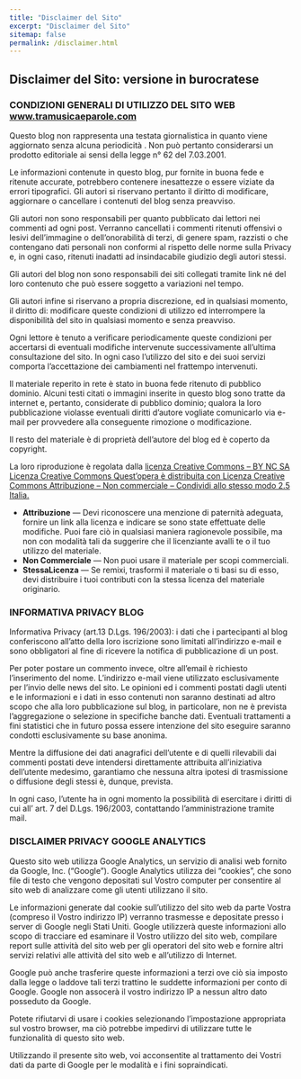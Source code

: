 ```yaml
---
title: "Disclaimer del Sito"
excerpt: "Disclaimer del Sito"
sitemap: false
permalink: /disclaimer.html
---
```


## Disclaimer del Sito: versione in burocratese

### CONDIZIONI GENERALI DI UTILIZZO DEL SITO WEB www.tramusicaeparole.com

Questo blog non rappresenta una testata giornalistica in quanto viene aggiornato senza alcuna periodicità . Non può pertanto considerarsi un prodotto editoriale ai sensi della legge n° 62 del 7.03.2001.

Le informazioni contenute in questo blog, pur fornite in buona fede e ritenute accurate, potrebbero contenere inesattezze o essere viziate da errori tipografici. Gli autori si riservano pertanto il diritto di modificare, aggiornare o cancellare i contenuti del blog senza preavviso.

Gli autori non sono responsabili per quanto pubblicato dai lettori nei commenti ad ogni post. Verranno cancellati i commenti ritenuti offensivi o lesivi dell’immagine o dell’onorabilità di terzi, di genere spam, razzisti o che contengano dati personali non conformi al rispetto delle norme sulla Privacy e, in ogni caso, ritenuti inadatti ad insindacabile giudizio degli autori stessi.

Gli autori del blog non sono responsabili dei siti collegati tramite link né del loro contenuto che può essere soggetto a variazioni nel tempo.

Gli autori infine si riservano a propria discrezione, ed in qualsiasi momento, il diritto di: modificare queste condizioni di utilizzo ed interrompere la disponibilità del sito in qualsiasi momento e senza preavviso.

Ogni lettore è tenuto a verificare periodicamente queste condizioni per accertarsi di eventuali modifiche intervenute successivamente all’ultima consultazione del sito. In ogni caso l’utilizzo del sito e dei suoi servizi comporta l’accettazione dei cambiamenti nel frattempo intervenuti.

Il materiale reperito in rete è stato in buona fede ritenuto di pubblico dominio. Alcuni testi citati o immagini inserite in questo blog sono tratte da internet e, pertanto, considerate di pubblico dominio; qualora la loro pubblicazione violasse eventuali diritti d’autore vogliate comunicarlo via e-mail per provvedere alla conseguente rimozione o modificazione.

Il resto del materiale è di proprietà dell’autore del blog ed è coperto da copyright.

La loro riproduzione è regolata dalla [licenza Creative Commons – BY NC SA Licenza Creative Commons Quest’opera è distribuita con Licenza Creative Commons Attribuzione – Non commerciale – Condividi allo stesso modo 2.5 Italia.](https://creativecommons.org/licenses/by-nc-sa/2.5/it/deed.it)

  - **Attribuzione** — Devi riconoscere una menzione di paternità adeguata, fornire un link alla licenza e indicare se sono state effettuate delle modifiche. Puoi fare ciò in qualsiasi maniera ragionevole possibile, ma non con modalità tali da suggerire che il licenziante avalli te o il tuo utilizzo del materiale.
  - **Non Commerciale** — Non puoi usare il materiale per scopi commerciali.
  - **StessaLicenza** — Se remixi, trasformi il materiale o ti basi su di esso, devi distribuire i tuoi contributi con la stessa licenza del materiale originario.

### INFORMATIVA PRIVACY BLOG

Informativa Privacy (art.13 D.Lgs. 196/2003): i dati che i partecipanti al blog conferiscono all’atto della loro iscrizione sono limitati all’indirizzo e-mail e sono obbligatori al fine di ricevere la notifica di pubblicazione di un post.

Per poter postare un commento invece, oltre all’email è richiesto l’inserimento del nome. L’indirizzo e-mail viene utilizzato esclusivamente per l’invio delle news del sito. Le opinioni ed i commenti postati dagli utenti e le informazioni e i dati in esso contenuti non saranno destinati ad altro scopo che alla loro pubblicazione sul blog, in particolare, non ne è prevista l’aggregazione o selezione in specifiche banche dati. Eventuali trattamenti a fini statistici che in futuro possa essere intenzione del sito eseguire saranno condotti esclusivamente su base anonima.

Mentre la diffusione dei dati anagrafici dell’utente e di quelli rilevabili dai commenti postati deve intendersi direttamente attribuita all’iniziativa dell’utente medesimo, garantiamo che nessuna altra ipotesi di trasmissione o diffusione degli stessi è, dunque, prevista.

In ogni caso, l’utente ha in ogni momento la possibilità di esercitare i diritti di cui all’ art. 7 del D.Lgs. 196/2003, contattando l’amministrazione tramite mail.

### DISCLAIMER PRIVACY GOOGLE ANALYTICS

Questo sito web utilizza Google Analytics, un servizio di analisi web fornito da Google, Inc. (“Google”). Google Analytics utilizza dei “cookies”, che sono file di testo che vengono depositati sul Vostro computer per consentire al sito web di analizzare come gli utenti utilizzano il sito.

Le informazioni generate dal cookie sull’utilizzo del sito web da parte Vostra (compreso il Vostro indirizzo IP) verranno trasmesse e depositate presso i server di Google negli Stati Uniti. Google utilizzerà queste informazioni allo scopo di tracciare ed esaminare il Vostro utilizzo del sito web, compilare report sulle attività del sito web per gli operatori del sito web e fornire altri servizi relativi alle attività del sito web e all’utilizzo di Internet.

Google può anche trasferire queste informazioni a terzi ove ciò sia imposto dalla legge o laddove tali terzi trattino le suddette informazioni per conto di Google. Google non assocerà il vostro indirizzo IP a nessun altro dato posseduto da Google.

Potete rifiutarvi di usare i cookies selezionando l’impostazione appropriata sul vostro browser, ma ciò potrebbe impedirvi di utilizzare tutte le funzionalità di questo sito web.

Utilizzando il presente sito web, voi acconsentite al trattamento dei Vostri dati da parte di Google per le modalità e i fini sopraindicati.

<style>
article.page {
    margin-top: 4em!important;
}
</style>
